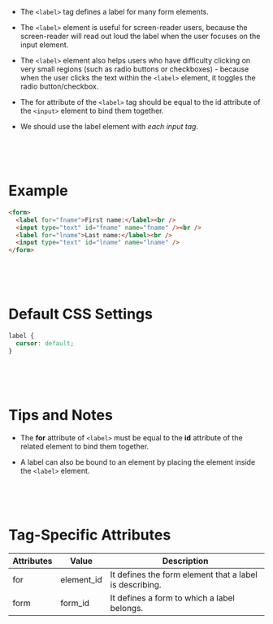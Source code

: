 - The `<label>` tag defines a label for many form elements.

- The `<label>` element is useful for screen-reader users, because the screen-reader will read out loud the label when the user focuses on the input element.

- The `<label>` element also helps users who have difficulty clicking on very small regions (such as radio buttons or checkboxes) - because when the user clicks the text within the `<label>` element, it toggles the radio button/checkbox.

- The for attribute of the `<label>` tag should be equal to the id attribute of the `<input>` element to bind them together.

* We should use the label element with _each input tag_.

&nbsp;

&nbsp;

# Example

```html
<form>
  <label for="fname">First name:</label><br />
  <input type="text" id="fname" name="fname" /><br />
  <label for="lname">Last name:</label><br />
  <input type="text" id="lname" name="lname" />
</form>
```

&nbsp;

&nbsp;

# Default CSS Settings

```css
label {
  cursor: default;
}
```

&nbsp;

&nbsp;

# Tips and Notes

- The **for** attribute of `<label>` must be equal to the **id** attribute of the related element to bind them together.

* A label can also be bound to an element by placing the element inside the `<label>` element.

&nbsp;

&nbsp;

# Tag-Specific Attributes

| Attributes | Value      | Description                                             |
| ---------- | ---------- | ------------------------------------------------------- |
| for        | element_id | It defines the form element that a label is describing. |
| form       | form_id    | It defines a form to which a label belongs.             |

